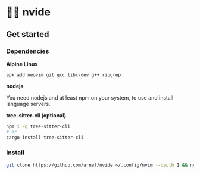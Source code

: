 # 👨‍💻 nvide 

## Get started

### Dependencies

**Alpine Linux**

```
apk add neovim git gcc libc-dev g++ ripgrep
```

**nodejs**

You need nodejs and at least npm on your system, to use and install
language servers.

**tree-sitter-cli (optional)**

```bash
npm i -g tree-sitter-cli
# or
cargo install tree-sitter-cli
```

### Install

```bash
git clone https://github.com/arnef/nvide ~/.config/nvim --depth 1 && nvim
```
